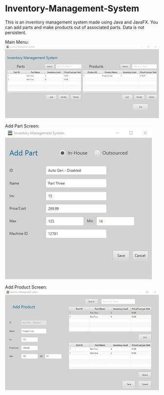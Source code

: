 # Inventory-Management-System

This is an inventory management system made using Java and JavaFX. You can add parts and make products out of associated parts. Data is not persistent.


Main Menu:
![Main Menu](https://raw.githubusercontent.com/Rahbui/Images/master/Main%20Page.png)

Add Part Screen:</br>
![Add Part Menu](https://raw.githubusercontent.com/Rahbui/Images/master/Add%20Part.png)

Add Product Screen:
![Add Product Menu](https://raw.githubusercontent.com/Rahbui/Images/master/Add%20Product.png)
